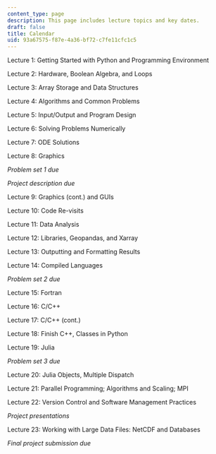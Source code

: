 ```yaml
---
content_type: page
description: This page includes lecture topics and key dates.
draft: false
title: Calendar
uid: 93a67575-f87e-4a36-bf72-c7fe11cfc1c5
---
```

Lecture 1: Getting Started with Python and Programming Environment

Lecture 2: Hardware, Boolean Algebra, and Loops

Lecture 3: Array Storage and Data Structures

Lecture 4: Algorithms and Common Problems

Lecture 5: Input/Output and Program Design

Lecture 6: Solving Problems Numerically

Lecture 7: ODE Solutions

Lecture 8: Graphics

*Problem set 1 due*

*Project description due*

Lecture 9: Graphics (cont.) and GUIs

Lecture 10: Code Re-visits

Lecture 11: Data Analysis

Lecture 12: Libraries, Geopandas, and Xarray

Lecture 13: Outputting and Formatting Results

Lecture 14: Compiled Languages

*Problem set 2 due*

Lecture 15: Fortran 

Lecture 16: C/C++

Lecture 17: C/C++ (cont.)

Lecture 18: Finish C++, Classes in Python

Lecture 19: Julia 

*Problem set 3 due*

Lecture 20: Julia Objects, Multiple Dispatch

Lecture 21: Parallel Programming; Algorithms and Scaling; MPI

Lecture 22: Version Control and Software Management Practices

*Project presentations*

Lecture 23: Working with Large Data Files: NetCDF and Databases

*Final project submission due*